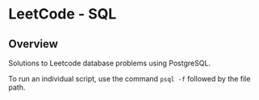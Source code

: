 # LeetCode - SQL

## Overview

Solutions to Leetcode database problems using PostgreSQL.

To run an individual script, use the command ```psql -f``` followed by the file path.